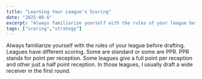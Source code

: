 ```yaml
---
title: "Learning Your League's Scoring"
date: "2025-08-6"
excerpt: "Always familiarize yourself with the rules of your league before drafting."
tags: ["scoring","strategy"]
---
```


Always familiarize yourself with the rules of your league before drafting.  Leagues have different scoring.  Some are standard or some are PPR.   PPR stands for point per reception.  Some leagues give a full point per reception and other just a half point reception.  In those leagues, I usually draft a wide receiver in the first round.


